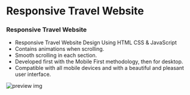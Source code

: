 # Responsive Travel Website

### Responsive Travel Website

- Responsive Travel Website Design Using HTML CSS & JavaScript
- Contains animations when scrolling.
- Smooth scrolling in each section.
- Developed first with the Mobile First methodology, then for desktop.
- Compatible with all mobile devices and with a beautiful and pleasant user interface.

![preview img](https://res.cloudinary.com/abrahamdn/image/upload/v1686716729/abrahamdn/travel-desktop.png)
